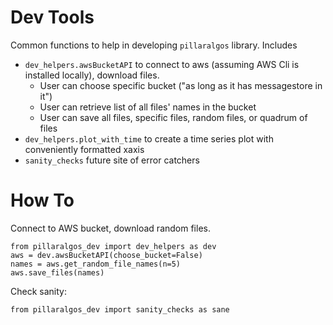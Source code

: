 # Dev Tools

Common functions to help in developing `pillaralgos` library. Includes 
* `dev_helpers.awsBucketAPI` to connect to aws (assuming AWS Cli is installed locally), download files.
    * User can choose specific bucket ("as long as it has messagestore in it")
    * User can retrieve list of all files' names in the bucket
    * User can save all files, specific files, random files, or quadrum of files
* `dev_helpers.plot_with_time` to create a time series plot with conveniently formatted xaxis
* `sanity_checks` future site of error catchers

# How To
Connect to AWS bucket, download random files.
```
from pillaralgos_dev import dev_helpers as dev
aws = dev.awsBucketAPI(choose_bucket=False)
names = aws.get_random_file_names(n=5)
aws.save_files(names)
```
Check sanity:
```
from pillaralgos_dev import sanity_checks as sane
```